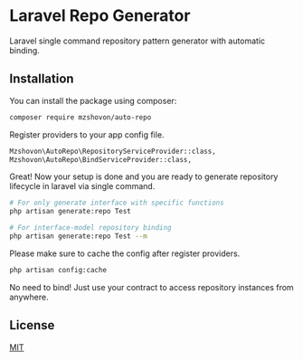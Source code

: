 
# Laravel Repo Generator

Laravel single command repository pattern generator with automatic binding.

## Installation

You can install the package using composer:
```bash
composer require mzshovon/auto-repo
```

Register providers to your app config file.
```bash
Mzshovon\AutoRepo\RepositoryServiceProvider::class,
Mzshovon\AutoRepo\BindServiceProvider::class,
``` 
Great! Now your setup is done and you are ready to generate repository lifecycle in laravel via single command.
```bash
# For only generate interface with specific functions
php artisan generate:repo Test

# For interface-model repository binding
php artisan generate:repo Test --m
``` 

Please make sure to cache the config after register providers.
```bash
php artisan config:cache
``` 

No need to bind! Just use your contract to access repository instances from anywhere.

## License

[MIT](https://choosealicense.com/licenses/mit/)

